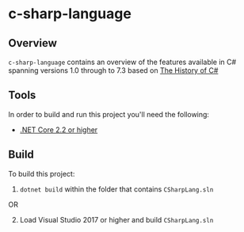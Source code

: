 # c-sharp-language

## Overview

`c-sharp-language` contains an overview of the features available in C# spanning versions 1.0 through
to 7.3 based on [The History of C#](https://docs.microsoft.com/en-us/dotnet/csharp/whats-new/csharp-version-history)

## Tools

In order to build and run this project you'll need the following:

- [.NET Core 2.2 or higher](https://www.microsoft.com/net/download)

## Build

To build this project:

1. `dotnet build` within the folder that contains `CSharpLang.sln`

OR

2. Load Visual Studio 2017 or higher and build `CSharpLang.sln`
